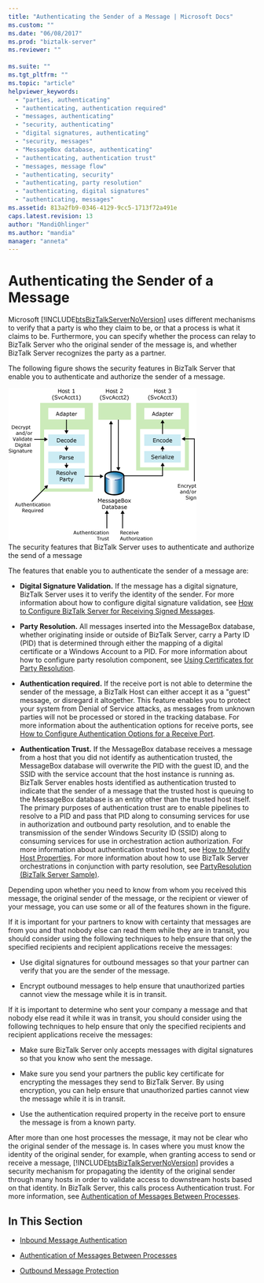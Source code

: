 ```yaml
---
title: "Authenticating the Sender of a Message | Microsoft Docs"
ms.custom: ""
ms.date: "06/08/2017"
ms.prod: "biztalk-server"
ms.reviewer: ""

ms.suite: ""
ms.tgt_pltfrm: ""
ms.topic: "article"
helpviewer_keywords: 
  - "parties, authenticating"
  - "authenticating, authentication required"
  - "messages, authenticating"
  - "security, authenticating"
  - "digital signatures, authenticating"
  - "security, messages"
  - "MessageBox database, authenticating"
  - "authenticating, authentication trust"
  - "messages, message flow"
  - "authenticating, security"
  - "authenticating, party resolution"
  - "authenticating, digital signatures"
  - "authenticating, messages"
ms.assetid: 813a2fb9-0346-4129-9cc5-1713f72a491e
caps.latest.revision: 13
author: "MandiOhlinger"
ms.author: "mandia"
manager: "anneta"
---
```

# Authenticating the Sender of a Message
Microsoft [!INCLUDE[btsBizTalkServerNoVersion](../includes/btsbiztalkservernoversion-md.md)] uses different mechanisms to verify that a party is who they claim to be, or that a process is what it claims to be. Furthermore, you can specify whether the process can relay to BizTalk Server who the original sender of the message is, and whether BizTalk Server recognizes the party as a partner.  
  
 The following figure shows the security features in BizTalk Server that enable you to authenticate and authorize the sender of a message.  
  
 ![Security features for secure messages](../core/media/ebiz-plan-secoverview.gif "ebiz_plan_secoverview")  
The security features that BizTalk Server uses to authenticate and authorize the send of a message  
  
 The features that enable you to authenticate the sender of a message are:  
  
-   **Digital Signature Validation.** If the message has a digital signature, BizTalk Server uses it to verify the identity of the sender. For more information about how to configure digital signature validation, see [How to Configure BizTalk Server for Receiving Signed Messages](../core/how-to-configure-biztalk-server-for-receiving-signed-messages.md).  
  
-   **Party Resolution.** All messages inserted into the MessageBox database, whether originating inside or outside of BizTalk Server, carry a Party ID (PID) that is determined through either the mapping of a digital certificate or a Windows Account to a PID. For more information about how to configure party resolution component, see [Using Certificates for Party Resolution](../core/using-certificates-for-party-resolution.md).  
  
-   **Authentication required.** If the receive port is not able to determine the sender of the message, a BizTalk Host can either accept it as a "guest" message, or disregard it altogether. This feature enables you to protect your system from Denial of Service attacks, as messages from unknown parties will not be processed or stored in the tracking database. For more information about the authentication options for receive ports, see [How to Configure Authentication Options for a Receive Port](../core/how-to-configure-authentication-options-for-a-receive-port.md).  
  
-   **Authentication Trust.** If the MessageBox database receives a message from a host that you did not identify as authentication trusted, the MessageBox database will overwrite the PID with the guest ID, and the SSID with the service account that the host instance is running as. BizTalk Server enables hosts identified as authentication trusted to indicate that the sender of a message that the trusted host is queuing to the MessageBox database is an entity other than the trusted host itself. The primary purposes of authentication trust are to enable pipelines to resolve to a PID and pass that PID along to consuming services for use in authorization and outbound party resolution, and to enable the transmission of the sender Windows Security ID (SSID) along to consuming services for use in orchestration action authorization. For more information about authentication trusted host, see [How to Modify Host Properties](../core/how-to-modify-host-properties.md). For more information about how to use BizTalk Server orchestrations in conjunction with party resolution, see [PartyResolution (BizTalk Server Sample)](../core/partyresolution-biztalk-server-sample.md).  
  
 Depending upon whether you need to know from whom you received this message, the original sender of the message, or the recipient or viewer of your message, you can use some or all of the features shown in the figure.  
  
 If it is important for your partners to know with certainty that messages are from you and that nobody else can read them while they are in transit, you should consider using the following techniques to help ensure that only the specified recipients and recipient applications receive the messages:  
  
-   Use digital signatures for outbound messages so that your partner can verify that you are the sender of the message.  
  
-   Encrypt outbound messages to help ensure that unauthorized parties cannot view the message while it is in transit.  
  
 If it is important to determine who sent your company a message and that nobody else read it while it was in transit, you should consider using the following techniques to help ensure that only the specified recipients and recipient applications receive the messages:  
  
-   Make sure BizTalk Server only accepts messages with digital signatures so that you know who sent the message.  
  
-   Make sure you send your partners the public key certificate for encrypting the messages they send to BizTalk Server. By using encryption, you can help ensure that unauthorized parties cannot view the message while it is in transit.  
  
-   Use the authentication required property in the receive port to ensure the message is from a known party.  
  
 After more than one host processes the message, it may not be clear who the original sender of the message is. In cases where you must know the identity of the original sender, for example, when granting access to send or receive a message, [!INCLUDE[btsBizTalkServerNoVersion](../includes/btsbiztalkservernoversion-md.md)] provides a security mechanism for propagating the identity of the original sender through many hosts in order to validate access to downstream hosts based on that identity. In BizTalk Server, this calls process Authentication trust. For more information, see [Authentication of Messages Between Processes](../core/authentication-of-messages-between-processes.md).  
  
## In This Section  
  
-   [Inbound Message Authentication](../core/inbound-message-authentication.md)  
  
-   [Authentication of Messages Between Processes](../core/authentication-of-messages-between-processes.md)  
  
-   [Outbound Message Protection](../core/outbound-message-protection.md)